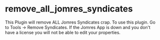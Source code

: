 # remove_all_jomres_syndicates
This Plugin will remove ALL Jomres Syndicates crap. To use this plugin. Go to Tools -> Remove Syndicates. If the Jomres App is down and you don't have a license you will not be able to edit your properties.
